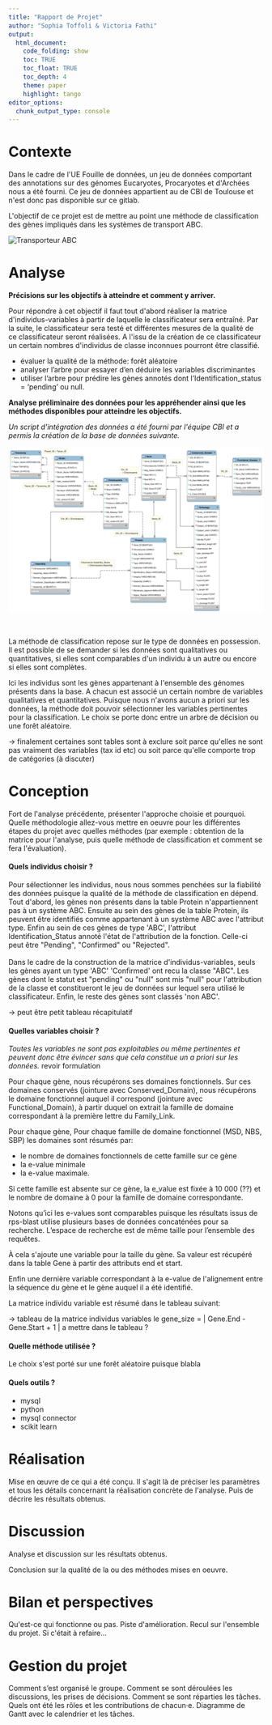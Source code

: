 ```yaml
---
title: "Rapport de Projet"
author: "Sophia Toffoli & Victoria Fathi"
output:
  html_document:
    code_folding: show
    toc: TRUE
    toc_float: TRUE
    toc_depth: 4
    theme: paper
    highlight: tango
editor_options: 
  chunk_output_type: console
---
```


# Contexte

Dans le cadre de l'UE Fouille de données, un jeu de données comportant des annotations sur des génomes Eucaryotes, Procaryotes et d'Archées nous a été fourni. Ce jeu de données appartient au de CBI de Toulouse et n'est donc pas disponible sur ce gitlab. 

L'objectif de ce projet est de mettre au point une méthode de classification des gènes impliqués dans les systèmes de transport ABC. 

![Transporteur ABC](transporteurs.png)

# Analyse

**Précisions sur les objectifs à atteindre et comment y arriver.**

  Pour répondre à cet objectif il faut tout d'abord réaliser la matrice d'individus-variables à partir de laquelle le classificateur sera entraîné. Par la suite, le classificateur sera testé et différentes mesures de la qualité de ce classificateur seront réalisées. A l'issu de la création de ce classificateur un certain nombres d'individus de classe inconnues pourront être classifié. 
  

- évaluer la qualité de la méthode: forêt aléatoire  <br>
- analyser l’arbre pour essayer d’en déduire les variables discriminantes  <br>
- utiliser l’arbre pour prédire les gènes annotés dont l’Identification_status = ‘pending’ ou null.  <br>


**Analyse préliminaire des données pour les appréhender ainsi que les méthodes disponibles pour atteindre les objectifs.**  <br>

*Un script d'intégration des données a été fourni par l'équipe CBI et a permis la création de la base de données suivante.*

![Schéma de la Base Données fourni par le CBI](database_schema.png)


<br>

  La méthode de classification repose sur le type de données en possession. Il est possible de se demander si les données sont qualitatives ou quantitatives, si elles sont comparables d'un individu à un autre ou encore si elles sont complètes.
  
  Ici les individus sont les gènes appartenant à l'ensemble des génomes présents dans la base. A chacun est associé un certain nombre de variables qualitatives et quantitatives. Puisque nous n'avons aucun a priori sur les données, la méthode doit pouvoir sélectionner les variables pertinentes pour la classification. Le choix se porte donc entre un arbre de décision ou une forêt aléatoire. 
  
-> finalement certaines sont tables sont à exclure soit parce qu'elles ne sont pas vraiment des variables (tax id etc) ou soit parce qu'elle comporte trop de catégories (à discuter)

# Conception

Fort de l'analyse précédente, présenter l'approche choisie et pourquoi. Quelle méthodologie allez-vous mettre en oeuvre pour les différentes étapes du projet avec quelles méthodes (par exemple : obtention de la matrice pour l'analyse, puis quelle méthode de classification et comment se fera l'évaluation). 

#### Quels individus choisir ?

Pour sélectionner les individus, nous nous sommes penchées sur la fiabilité des données puisque la qualité de la méthode de classification en dépend. Tout d'abord, les gènes non présents dans la table Protein n'appartiennent pas à un système ABC. Ensuite au sein des gènes de la table Protein, ils peuvent être identifiés comme appartenant à un système ABC avec l'attribut type. Enfin au sein de ces gènes de type 'ABC', l'attribut Identification_Status annoté l'état de l'attribution de la fonction. Celle-ci peut être "Pending", "Confirmed" ou "Rejected". <br> <br> 
Dans le cadre de la construction de la matrice d'individus-variables, seuls les gènes ayant un type 'ABC' 'Confirmed' ont recu la classe "ABC". Les gènes dont le statut est "pending" ou "null" sont mis "null" pour l'attribution de la classe et constitueront le jeu de données sur lequel sera utilisé le classificateur. Enfin, le reste des gènes sont classés 'non ABC'.


-> peut être petit tableau récapitulatif 


#### Quelles variables choisir ?

*Toutes les variables ne sont pas exploitables ou même pertinentes et peuvent donc être évincer sans que cela constitue un a priori sur les données.* revoir formulation



Pour chaque gène, nous récupérons ses domaines fonctionnels. 
Sur ces domaines conservés (jointure avec Conserved_Domain), nous récupérons le domaine fonctionnel auquel il correspond (jointure avec Functional_Domain), à partir duquel on extrait la famille de domaine correspondant à la première lettre du Family_Link.

Pour chaque gène, Pour chaque famille de domaine fonctionnel (MSD, NBS, SBP)  les domaines sont résumés par:

- le nombre de domaines fonctionnels de cette famille sur ce gène
- la e-value minimale
- la e-value maximale. 


Si cette famille est absente sur ce gène, la e_value est fixée à 10 000 (??) et le nombre de domaine à 0 pour la famille de domaine correspondante.


Notons qu’ici les e-values sont comparables puisque les résultats issus  de rps-blast utilise plusieurs bases de données concaténées pour sa recherche. L’espace de recherche est de même taille pour l’ensemble des requêtes. 


À cela s'ajoute une variable pour la taille du gène. Sa valeur est récupéré dans la table Gene à partir des attributs end et start.

Enfin une dernière variable correspondant à la e-value de l'alignement entre la séquence du gène et le gène auquel il a été identifié.

La matrice individu variable est résumé dans le tableau suivant: 


-> tableau de la matrice individus variables
le gene_size = | Gene.End - Gene.Start  + 1 | a mettre dans le tableau ?

#### Quelle méthode utilisée ?
Le choix s'est porté sur une forêt aléatoire puisque blabla




#### Quels outils ?

- mysql <br>
- python <br>
- mysql connector <br>
- scikit learn  <br>


# Réalisation

Mise en œuvre de ce qui a été conçu. Il s'agit là de préciser les paramètres et tous les détails concernant la réalisation concrète de l'analyse. Puis de décrire les résultats obtenus.

# Discussion

Analyse et discussion sur les résultats obtenus. 

Conclusion sur la qualité de la ou des méthodes mises en oeuvre.

# Bilan et perspectives

Qu'est-ce qui fonctionne ou pas. Piste d'amélioration. Recul sur l'ensemble du projet. Si c'était à refaire...

# Gestion du projet

Comment s’est organisé le groupe. Comment se sont déroulées les discussions, les prises de décisions. Comment se sont réparties les tâches. Quels ont été les rôles et les contributions de chacun·e. Diagramme de Gantt avec le calendrier et les tâches.
